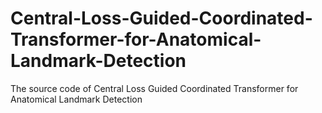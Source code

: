 # Central-Loss-Guided-Coordinated-Transformer-for-Anatomical-Landmark-Detection
The source code of Central Loss Guided Coordinated Transformer for Anatomical Landmark Detection
